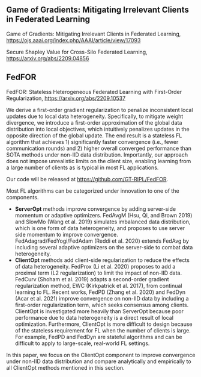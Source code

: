 
## Game of Gradients: Mitigating Irrelevant Clients in Federated Learning
Game of Gradients: Mitigating Irrelevant Clients in Federated Learning, https://ojs.aaai.org/index.php/AAAI/article/view/17093   


Secure Shapley Value for Cross-Silo Federated Learning, https://arxiv.org/abs/2209.04856  

## FedFOR
FedFOR: Stateless Heterogeneous Federated Learning with First-Order Regularization, https://arxiv.org/abs/2209.10537  

We derive a first-order gradient regularization to penalize inconsistent local updates due to local data heterogeneity. Specifically, to mitigate weight divergence, we introduce a first-order approximation of the global data distribution into local objectives, which intuitively penalizes updates in the opposite direction of the global update. The end result is a stateless FL algorithm that achieves 1) significantly faster convergence (i.e., fewer communication rounds) and 2) higher overall converged performance than SOTA methods under non-IID data distribution. Importantly, our approach does not impose unrealistic limits on the client size, enabling learning from a large number of clients as is typical in most FL applications.

Our code will be released at https://github.com/GT-RIPL/FedFOR.

Most FL algorithms can be categorized under innovation to one of the components. 
- **ServerOpt** methods improve convergence by adding server-side momentum or adaptive optimizers. FedAvgM (Hsu, Qi, and Brown 2019) and SlowMo (Wang et al. 2019) simulates imbalanced data distribution, which is one form of data heterogeneity, and proposes to use server side momentum to improve convergence. FedAdagrad/FedYogi/FedAdam (Reddi et al. 2020) extends FedAvg by including several adaptive optimizers on the server-side to combat data heterogeneity.  
- **ClientOpt** methods add client-side regularization to reduce the effects of data heterogeneity. FedProx (Li et al. 2020) proposes to add a proximal term (L2 regularization) to limit the impact of non-IID data. FedCurv (Shoham et al. 2019) adapts a second-order gradient regularization method, EWC (Kirkpatrick et al. 2017), from continual learning to FL. Recent works, FedPD (Zhang et al. 2020) and FedDyn (Acar et al. 2021) improve convergence on non-IID data by including a first-order regularization term, which seeks consensus among clients. ClientOpt is investigated more heavily than ServerOpt because poor performance due to data heterogeneity is a direct result of local optimization. Furthermore, ClientOpt is more difficult to design because of the stateless requirement for FL when the number of clients is large. For example, FedPD and FedDyn are stateful algorithms and can be difficult to apply to large-scale, real-world FL settings. 

In this paper, we focus on the ClientOpt component to improve convergence under non-IID data distribution and compare analytically and empirically to all ClientOpt methods mentioned in this section.

